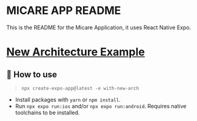 # MICARE APP README

This is the README for the Micare Application, it uses React Native Expo.


# [New Architecture Example](https://reactnative.dev/docs/the-new-architecture/landing-page)

## 🚀 How to use

> `npx create-expo-app@latest -e with-new-arch`

- Install packages with `yarn` or `npm install`.
- Run `npx expo run:ios` and/or `npx expo run:android`. Requires native toolchains to be installed.
